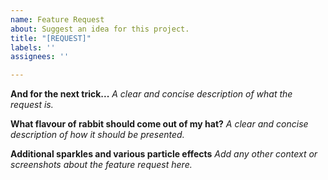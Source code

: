 ```yaml
---
name: Feature Request
about: Suggest an idea for this project.
title: "[REQUEST]"
labels: ''
assignees: ''

---
```


**And for the next trick...**
*A clear and concise description of what the request is.*

**What flavour of rabbit should come out of my hat?**
*A clear and concise description of how it should be presented.*

**Additional sparkles and various particle effects**
*Add any other context or screenshots about the feature request here.*

